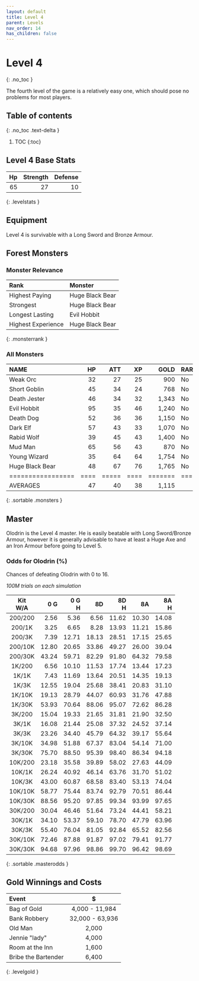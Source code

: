 ```yaml
---
layout: default
title: Level 4
parent: Levels
nav_order: 14
has_children: false
---
```

# Level 4
{: .no_toc }

The fourth level of the game is a relatively easy one, which should pose no problems for most players.

## Table of contents
{: .no_toc .text-delta }

1. TOC
{:toc}

## Level 4 Base Stats

| Hp | Strength | Defense |
|---:|---------:|--------:|
| 65 |       27 |      10 |
{: .levelstats }
  
## Equipment

Level 4 is survivable with a Long Sword and Bronze Armour.

## Forest Monsters

### Monster Relevance

| Rank               | Monster         |
|:-------------------|:----------------|
| Highest Paying     | Huge Black Bear |
| Strongest          | Huge Black Bear |
| Longest Lasting    | Evil Hobbit     |
| Highest Experience | Huge Black Bear |
{: .monsterrank }
  
### All Monsters

| NAME            | HP | ATT | XP |  GOLD | RARE | WEAPON          | 
|:----------------|---:|----:|---:|------:|:-----|:----------------|
| Weak Orc        | 32 |  27 | 25 |   900 | No   | Spiked Club     | 
| Short Goblin    | 45 |  34 | 24 |   768 | No   | Short Sword     | 
| Death Jester    | 46 |  34 | 32 | 1,343 | No   | Horrible Jokes  | 
| Evil Hobbit     | 95 |  35 | 46 | 1,240 | No   | Smoking Pipe    | 
| Death Dog       | 52 |  36 | 36 | 1,150 | No   | Teeth           | 
| Dark Elf        | 57 |  43 | 33 | 1,070 | No   | Small Bow       | 
| Rabid Wolf      | 39 |  45 | 43 | 1,400 | No   | Deathlock Fangs | 
| Mud Man         | 65 |  56 | 43 |   870 | No   | Mud Balls       | 
| Young Wizard    | 35 |  64 | 64 | 1,754 | No   | Weak Magic      | 
| Huge Black Bear | 48 |  67 | 76 | 1,765 | No   | Razor Claws     | 
|=================|====|=====|====|=======|======|=================|
| AVERAGES        | 47 |  40 | 38 | 1,115 |      |                 | 
{: .sortable .monsters }
  
## Master

Olodrin is the Level 4 master. He is easily beatable with Long Sword/Bronze Armour, however it is generally advisable to have at least a Huge Axe and an Iron Armour before going to Level 5.

### Odds for Olodrin (%)

Chances of defeating Olodrin with 0 to 16.  
  
*100M trials on each simulation*

| Kit<br>W/A |   0 G | 0 G<br>H | 8D<br> | 8D<br>H | 8A<br> | 8A<br>H |
|:----------:|------:|---------:|-------:|--------:|-------:|--------:|
| 200/200    |  2.56 |     5.36 |   6.56 |   11.62 |  10.30 |   14.08 |
| 200/1K     |  3.25 |     6.65 |   8.28 |   13.93 |  11.21 |   15.86 |
| 200/3K     |  7.39 |    12.71 |  18.13 |   28.51 |  17.15 |   25.65 |
| 200/10K    | 12.80 |    20.65 |  33.86 |   49.27 |  26.00 |   39.04 |
| 200/30K    | 43.24 |    59.71 |  82.29 |   91.80 |  64.32 |   79.58 |
| 1K/200     |  6.56 |    10.10 |  11.53 |   17.74 |  13.44 |   17.23 |
| 1K/1K      |  7.43 |    11.69 |  13.64 |   20.51 |  14.35 |   19.13 |
| 1K/3K      | 12.55 |    19.04 |  25.68 |   38.41 |  20.83 |   31.10 |
| 1K/10K     | 19.13 |    28.79 |  44.07 |   60.93 |  31.76 |   47.88 |
| 1K/30K     | 53.93 |    70.64 |  88.06 |   95.07 |  72.62 |   86.28 |
| 3K/200     | 15.04 |    19.33 |  21.65 |   31.81 |  21.90 |   32.50 |
| 3K/1K      | 16.08 |    21.44 |  25.08 |   37.32 |  24.52 |   37.14 |
| 3K/3K      | 23.26 |    34.40 |  45.79 |   64.32 |  39.17 |   55.64 |
| 3K/10K     | 34.98 |    51.88 |  67.37 |   83.04 |  54.14 |   71.00 |
| 3K/30K     | 75.70 |    88.50 |  95.39 |   98.40 |  86.34 |   94.18 |
| 10K/200    | 23.18 |    35.58 |  39.89 |   58.02 |  27.63 |   44.09 |
| 10K/1K     | 26.24 |    40.92 |  46.14 |   63.76 |  31.70 |   51.02 |
| 10K/3K     | 43.00 |    60.87 |  68.58 |   83.40 |  53.13 |   74.04 |
| 10K/10K    | 58.77 |    75.44 |  83.74 |   92.79 |  70.51 |   86.44 |
| 10K/30K    | 88.56 |    95.20 |  97.85 |   99.34 |  93.99 |   97.65 |
| 30K/200    | 30.04 |    46.46 |  51.64 |   73.24 |  44.41 |   58.21 |
| 30K/1K     | 34.10 |    53.37 |  59.10 |   78.70 |  47.79 |   63.96 |
| 30K/3K     | 55.40 |    76.04 |  81.05 |   92.84 |  65.52 |   82.56 |
| 30K/10K    | 72.46 |    87.88 |  91.87 |   97.02 |  79.41 |   91.77 |
| 30K/30K    | 94.68 |    97.96 |  98.86 |   99.70 |  96.42 |   98.69 |
{: .sortable .masterodds }
  
## Gold Winnings and Costs

| Event               | $               |
|:--------------------|:---------------:|
| Bag of Gold         | 4,000 - 11,984  |
| Bank Robbery        | 32,000 - 63,936 |
| Old Man             | 2,000           |
| Jennie "lady"       | 4,000           |
| Room at the Inn     | 1,600           |
| Bribe the Bartender | 6,400           |
{: .levelgold }
  

